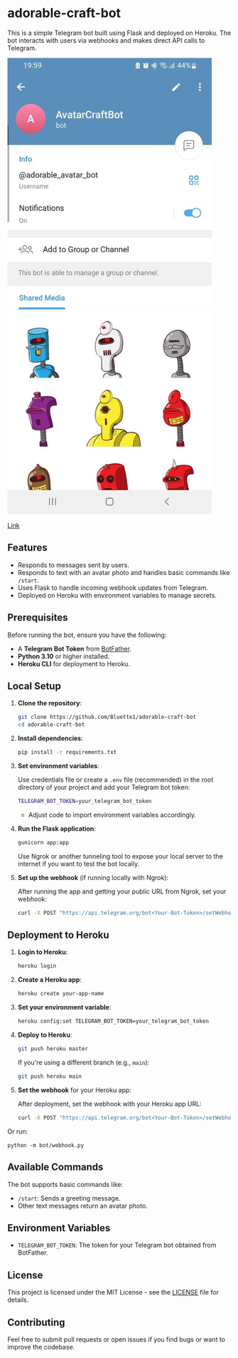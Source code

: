# adorable-craft-bot

This is a simple Telegram bot built using Flask and deployed on Heroku. The bot interacts with users via webhooks and makes direct API calls to Telegram.

![Avatar Craft Bot](photo_craft_avatar_bot.jpg)

[Link](https://t.me/adorable_avatar_bot)

## Features

- Responds to messages sent by users.
- Responds to text with an avatar photo and handles basic commands like `/start`.
- Uses Flask to handle incoming webhook updates from Telegram.
- Deployed on Heroku with environment variables to manage secrets.

## Prerequisites

Before running the bot, ensure you have the following:

- A **Telegram Bot Token** from [BotFather](https://core.telegram.org/bots#botfather).
- **Python 3.10** or higher installed.
- **Heroku CLI** for deployment to Heroku.

## Local Setup

1. **Clone the repository**:

   ```bash
   git clone https://github.com/Bluette1/adorable-craft-bot
   cd adorable-craft-bot
   ```

2. **Install dependencies**:

   ```bash
   pip install -r requirements.txt
   ```

3. **Set environment variables**:

   Use credentials file or create a `.env` file (recommended) in the root directory of your project and add your Telegram bot token:

   ```bash
   TELEGRAM_BOT_TOKEN=your_telegram_bot_token
   ```

   - Adjust code to import environment variables accordingly.

4. **Run the Flask application**:

   ```bash
   gunicorn app:app
   ```

   Use Ngrok or another tunneling tool to expose your local server to the internet if you want to test the bot locally.

5. **Set up the webhook** (if running locally with Ngrok):

   After running the app and getting your public URL from Ngrok, set your webhook:

   ```bash
   curl -X POST "https://api.telegram.org/bot<Your-Bot-Token>/setWebhook?url=https://your-ngrok-url/webhook"
   ```

## Deployment to Heroku

1. **Login to Heroku**:

   ```bash
   heroku login
   ```

2. **Create a Heroku app**:

   ```bash
   heroku create your-app-name
   ```

3. **Set your environment variable**:

   ```bash
   heroku config:set TELEGRAM_BOT_TOKEN=your_telegram_bot_token
   ```

4. **Deploy to Heroku**:

   ```bash
   git push heroku master
   ```

   If you're using a different branch (e.g., `main`):

   ```bash
   git push heroku main
   ```

5. **Set the webhook** for your Heroku app:

   After deployment, set the webhook with your Heroku app URL:

   ```bash
   curl -X POST "https://api.telegram.org/bot<Your-Bot-Token>/setWebhook?url=https://your-app-name.herokuapp.com/webhook"
   ```

Or run:
```
python -m bot/webhook.py
```

## Available Commands

The bot supports basic commands like:

- `/start`: Sends a greeting message.
- Other text messages return an avatar photo.

## Environment Variables

- `TELEGRAM_BOT_TOKEN`: The token for your Telegram bot obtained from BotFather.

## License

This project is licensed under the MIT License - see the [LICENSE](LICENSE) file for details.

## Contributing

Feel free to submit pull requests or open issues if you find bugs or want to improve the codebase.


